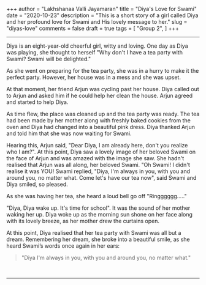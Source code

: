 +++
author = "Lakhshanaa Valli Jayamaran"
title = "Diya's Love for Swami"
date = "2020-10-23"
description = "This is a short story of a girl called Diya and her profound love for Swami and His lovely message to her."
slug = "diyas-love"
comments = false
draft = true
tags = [
    "Group 2",
]
+++

---

Diya is an eight-year-old cheerful girl, witty and loving. One day as Diya was playing, she thought to herself "Why don't I have a tea party with Swami? Swami will be delighted."  

As she went on preparing for the tea party, she was in a hurry to make it the perfect party. However, her house was in a mess and she was upset. 

At that moment, her friend Arjun was cycling past her house. Diya called out to Arjun and asked him if he could help her clean the house. Arjun agreed and started to help Diya.  

As time flew, the place was cleaned up and the tea party was ready. The tea had been made by her mother along with freshly baked cookies from the oven and Diya had changed into a beautiful pink dress. Diya thanked Arjun and told him that she was now waiting for Swami.

Hearing this, Arjun said, "Dear Diya, I am already here, don't you realize who I am?". At this point, Diya saw a lovely image of her beloved Swami on the face of Arjun and was amazed with the image she saw. She hadn't realised that Arjun was all along, her beloved Swami. "Oh Swami! I didn't realise it was YOU!  Swami replied, "Diya, I'm always in you, with you and around you, no matter what. Come let's have our tea now", said Swami and Diya smiled, so pleased.  

As she was having her tea, she heard a loud bell go off "Ringggggg....."

"Diya, Diya wake up. It's time for school". It was the sound of her mother waking her up. Diya woke up as the morning sun shone on her face along with its lovely breeze, as her mother drew the curtains open.  

At this point, Diya realised that her tea party with Swami was all but a dream. Remembering her dream, she broke into a beautiful smile, as she heard Swami’s words once again in her ears:

>"Diya I'm always in you, with you and around you, no matter what."

<br>

---
